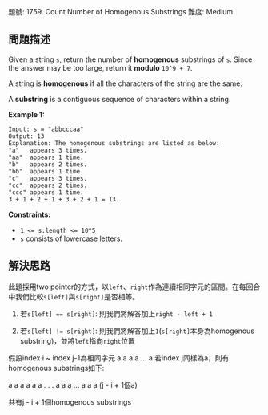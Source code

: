 題號: 1759. Count Number of Homogenous Substrings
難度: Medium

## 問題描述
Given a string `s`, return the number of **homogenous** substrings of `s`. Since the answer may be too large, return it **modulo** `10^9 + 7`.

A string is **homogenous** if all the characters of the string are the same.

A **substring** is a contiguous sequence of characters within a string.

**Example 1:**
```
Input: s = "abbcccaa"
Output: 13
Explanation: The homogenous substrings are listed as below:
"a"   appears 3 times.
"aa"  appears 1 time.
"b"   appears 2 times.
"bb"  appears 1 time.
"c"   appears 3 times.
"cc"  appears 2 times.
"ccc" appears 1 time.
3 + 1 + 2 + 1 + 3 + 2 + 1 = 13.
```
**Constraints:**

- `1 <= s.length <= 10^5`
- `s` consists of lowercase letters.

## 解決思路
此題採用two pointer的方式，以`left`、`right`作為連續相同字元的區間。在每回合中我們比較`s[left]`與`s[right]`是否相等。

1. 若`s[left] == s[right]`: 則我們將解答加上`right - left + 1`

2. 若`s[left] != s[right]`: 則我們將解答加上`1`(`s[right]`本身為homogenous substring)，並將`left`指向`right`位置

假設index i ~ index j-1為相同字元
a a a a ... a
若index j同樣為a，則有homogenous substrings如下:

a
a a
a a a
.
.
.
a a a ... a a a (j - i + 1個a)

共有j - i + 1個homogenous substrings